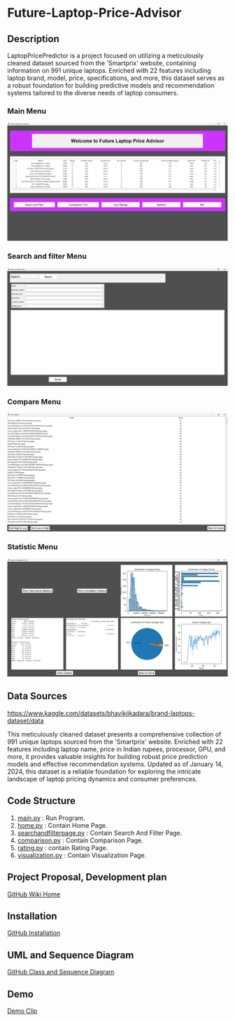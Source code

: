 # Future-Laptop-Price-Advisor

## Description

LaptopPricePredictor is a project focused on utilizing a meticulously cleaned dataset sourced from the
'Smartprix' website, containing information on 991 unique laptops.
Enriched with 22 features including laptop brand, model, price, specifications, and more,
this dataset serves as a robust foundation for building predictive models and recommendation systems tailored to the
diverse needs of laptop consumers.

### Main Menu

![Main_Menu](screenshots/main_menu.png)

### Search and filter Menu

![Insight_Menu](screenshots/search_and_filter_menu.png)

### Compare Menu

![Compare_Menu](screenshots/rating_menu.png)

### Statistic Menu

![Statistic_Menu](screenshots/statistic_menu.png)

## Data Sources

https://www.kaggle.com/datasets/bhavikjikadara/brand-laptops-dataset/data

This meticulously cleaned dataset presents a comprehensive collection of 991 unique laptops sourced from the
'Smartprix' website. Enriched with 22 features including laptop name, price in Indian rupees, processor, GPU, and more,
it provides valuable insights for building robust price prediction models and effective recommendation systems.
Updated as of January 14, 2024, this dataset is a reliable foundation for exploring the intricate landscape of
laptop pricing dynamics and consumer preferences.

## Code Structure

1. [main.py](main.py) : Run Program.
2. [home.py](home.py) : Contain Home Page.
3. [searchandfilterpage.py](searchandfilterpage.py) : Contain Search And Filter Page.
4. [comparison.py](comparison.py) : Contain Comparison Page.
5. [rating.py](rating.py) : contain Rating Page.
6. [visualization.py](visualization.py) : Contain Visualization Page.

## Project Proposal, Development plan

[GitHub Wiki Home](https://github.com/TSpoomM/Future-Laptop-Price-Advisor.wiki.git)

## Installation

[GitHub Installation](https://github.com/TSpoomM/Future-Laptop-Price-Advisor.wiki.git)

## UML and Sequence Diagram

[GitHub Class and Sequence Diagram](https://github.com/TSpoomM/Future-Laptop-Price-Advisor.wiki.git)

## Demo
[Demo Clip](https://drive.google.com/file/d/1Bhi5WPRjmyAYdqUoJo0veTiVDpebPdYP/view?usp=drive_link)
